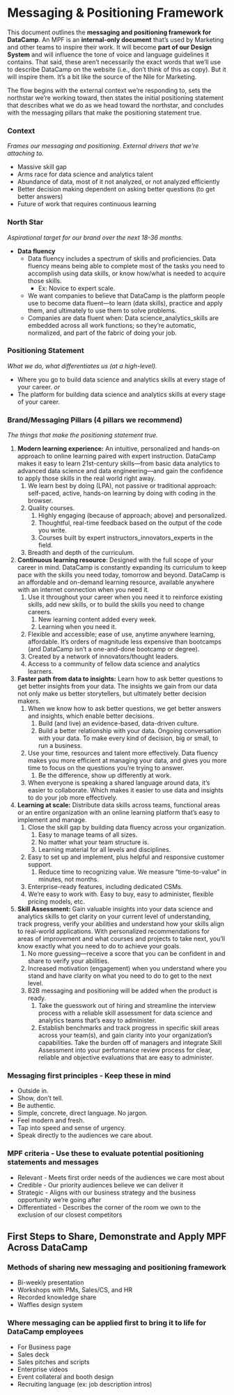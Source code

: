 # Messaging & Positioning Framework

This document outlines the **messaging and positioning framework for DataCamp**. An MPF is an **internal-only document** that’s used by Marketing and other teams to inspire their work. It will become **part of our Design System** and will influence the tone of voice and language guidelines it contains. That said, these aren’t necessarily the exact words that we’ll use to describe DataCamp on the website (i.e., don’t think of this as copy). But it will inspire them. It’s a bit like the source of the Nile for Marketing.

The flow begins with the external context we’re responding to, sets the northstar we’re working toward, then states the initial positioning statement that describes what we do as we head toward the northstar, and concludes with the messaging pillars that make the positioning statement true.

### Context
_Frames our messaging and positioning. External drivers that we’re attaching to._
* Massive skill gap
* Arms race for data science and analytics talent
* Abundance of data, most of it not analyzed, or not analyzed efficiently
* Better decision making dependent on asking better questions (to get better answers)
* Future of work that requires continuous learning

### North Star
_Aspirational target for our brand over the next 18-36 months._
* **Data fluency**
	* Data fluency includes a spectrum of skills and proficiencies. Data fluency means being able to complete most of the tasks you need to accomplish using data skills, or know how/what is needed to acquire those skills.
		* Ex: Novice to expert scale.
	* We want companies to believe that DataCamp is the platform people use to become data fluent—to learn (data skills), practice and apply them, and ultimately to use them to solve problems.
	* Companies are data fluent when: Data science_analytics_skills are embedded across all work functions; so they’re automatic, normalized, and part of the fabric of doing your job.

### Positioning Statement
_What we do, what differentiates us (at a high-level)._
* Where you go to build data science and analytics skills at every stage of your career.
_or_
* The platform for building data science and analytics skills at every stage of your career.

### Brand/Messaging Pillars (4 pillars we recommend)
_The things that make the positioning statement true._
1. **Modern learning experience:** An intuitive, personalized and hands-on approach to online learning paired with expert instruction. DataCamp makes it easy to learn 21st-century skills—from basic data analytics to advanced data science and data engineering—and gain the confidence to apply those skills in the real world right away.
	1. We learn best by doing (LPA), not passive or traditional approach: self-paced, active, hands-on learning by doing with coding in the browser.
	2. Quality courses.
		1. Highly engaging (because of approach; above) and personalized.
		2. Thoughtful, real-time feedback based on the output of the code you write.
		3. Courses built by expert instructors_innovators_experts in the field.
	3. Breadth and depth of the curriculum.
2. **Continuous learning resource**: Designed with the full scope of your career in mind. DataCamp is constantly expanding its curriculum to keep pace with the skills you need today, tomorrow and beyond. DataCamp is an affordable and on-demand learning resource, available anywhere with an internet connection when you need it.
	1. Use it throughout your career when you need it to reinforce existing skills, add new skills, or to build the skills you need to change careers.
		1. New learning content added every week.
		2. Learning when you need it.
	2. Flexible and accessible; ease of use, anytime anywhere learning, affordable. It’s orders of magnitude less expensive than bootcamps (and DataCamp isn’t a one-and-done bootcamp or degree).
	3. Created by a network of innovators/thought leaders.
	4. Access to a community of fellow data science and analytics learners.
3. **Faster path from data to insights:** Learn how to ask better questions to get better insights from your data. The insights we gain from our data not only make us better storytellers, but ultimately better decision makers.
	1. When we know how to ask better questions, we get better answers and insights, which enable better decisions.
		1. Build (and live) an evidence-based, data-driven culture.
		2. Build a better relationship with your data. Ongoing conversation with your data. To make every kind of decision, big or small, to run a business.
	2. Use your time, resources and talent more effectively. Data fluency makes you more efficient at managing your data, and gives you more time to focus on the questions you’re trying to answer.
		1. Be the difference, show up differently at work.
	3. When everyone is speaking a shared language around data, it’s easier to collaborate. Which makes it easier to use data and insights to do your job more effectively.
4. **Learning at scale:** Distribute data skills across teams, functional areas or an entire organization with an online learning platform that’s easy to implement and manage.
	1. Close the skill gap by building data fluency across your organization.
		1. Easy to manage teams of all sizes.
		2. No matter what your team structure is.
		3. Learning material for all levels and disciplines.
	2. Easy to set up and implement, plus helpful and responsive customer support.
		1. Reduce time to recognizing value. We measure “time-to-value” in minutes, not months.
	3. Enterprise-ready features, including dedicated CSMs.
	4. We’re easy to work with. Easy to buy, easy to administer, flexible pricing models, etc.
5. **Skill Assessment:** Gain valuable insights into your data science and analytics skills to get clarity on your current level of understanding, track progress, verify your abilities and understand how your skills align to real-world applications. With personalized recommendations for areas of improvement and what courses and projects to take next, you’ll know exactly what you need to do to achieve your goals.
	1. No more guessing—receive a score that you can be confident in and share to verify your abilities.
	2. Increased motivation (engagement) when you understand where you stand and have clarity on what you need to do to get to the next level.
	3. B2B messaging and positioning will be added when the product is ready.
		1. Take the guesswork out of hiring and streamline the interview process with a reliable skill assessment for data science and analytics teams that’s easy to administer.
		2. Establish benchmarks and track progress in specific skill areas across your team(s), and gain clarity into your organization’s capabilities. Take the burden off of managers and integrate Skill Assessment into your performance review process for clear, reliable and objective evaluations that are easy to administer.

### Messaging first principles - Keep these in mind
* Outside in.
* Show, don’t tell.
* Be authentic.
* Simple, concrete, direct language. No jargon.
* Feel modern and fresh.
* Tap into speed and sense of urgency.
* Speak directly to the audiences we care about.

### MPF criteria - Use these to evaluate potential positioning statements and messages
* Relevant - Meets first order needs of the audiences we care most about
* Credible - Our priority audiences believe we can deliver it
* Strategic - Aligns with our business strategy and the business opportunity we’re going after
* Differentiated - Describes the corner of the room we own to the exclusion of our closest competitors

## First Steps to Share, Demonstrate and Apply MPF Across DataCamp

### Methods of sharing new messaging and positioning framework
* Bi-weekly presentation
* Workshops with PMs, Sales/CS, and HR
* Recorded knowledge share
* Waffles design system

### Where messaging can be applied first to bring it to life for DataCamp employees
* For Business page
* Sales deck
* Sales pitches and scripts
* Enterprise videos
* Event collateral and booth design
* Recruiting language (ex: job description intros)
